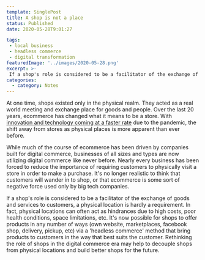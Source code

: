 ```yaml
---
template: SinglePost
title: A shop is not a place
status: Published
date: 2020-05-28T9:01:27
tags:
 - local business
 - headless commerce
 - digital transformation
featuredImage: '../images/2020-05-28.png'
excerpt: >-
 If a shop's role is considered to be a facilitator of the exchange of goods and services to customers, a physical location is hardly a requirement. In fact, physical locations can often act as hindrances due to high costs, poor health conditions, space limitations, etc. It's now possible for shops to offer products in any number of ways (own website, marketplaces, facebook shop, delivery, pickup, etc) via a 'headless commerce' method
categories:
  - category: Notes
---
```

At one time, shops existed only in the physical realm. They acted as a real world meeting and exchange place for goods and people. Over the last 20 years, ecommerce has changed what it means to be a store. With [innovation and technology coming at a faster rate](https://ecomloop.com/posts/innovation-is-coming-faster-to-digital-economy/) due to the pandemic, the shift away from stores as physical places is more apparent than ever before.

While much of the course of ecommerce has been driven by companies built for digital commerce, businesses of all sizes and types are now utilizing digital commerce like never before. Nearly every business has been forced to reduce the importance of requiring customers to physically visit a store in order to make a purchase. It's no longer realistic to think that customers will wander in to shop, or that ecommerce is some sort of negative force used only by big tech companies.

If a shop's role is considered to be a facilitator of the exchange of goods and services to customers, a physical location is hardly a requirement. In fact, physical locations can often act as hindrances due to high costs, poor health conditions, space limitations, etc. It's now possible for shops to offer products in any number of ways (own website, marketplaces, facebook shop, delivery, pickup, etc) via a 'headless commerce' method that bring products to customers in the way that best suits the customer. Rethinking the role of shops in the digital commerce era may help to decouple shops from physical locations and build better shops for the future. 
